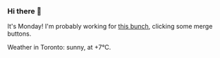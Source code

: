 ### Hi there :wave:

It's Monday! I'm probably working for [this bunch](https://github.com/kohofinancial), clicking some merge buttons.

Weather in Toronto: sunny, at +7°C.
